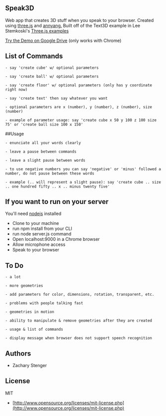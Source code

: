 ## Speak3D

Web app that creates 3D stuff when you speak to your browser. 
Created using [three.js](http://threejs.org) and [annyang.](https://www.talater.com/annyang/) 
Built off of the Text3D example in Lee Stemkoski's
[Three.js examples](http://stemkoski.github.io/Three.js/index.html)

[Try the Demo on Google Drive](http://googledrive.com/host/0B5KjNubMIcDvSnNtVnhNemsxd2M/index.html) (only works with Chrome)

## List of Commands

	- say 'create cube' w/ optional parameters

	- say 'create ball' w/ optional parameters

	- say 'create floor' w/ optional parameters (only has y coordinate right now)

	- say 'create text' then say whatever you want

	- optional parameters are x (number), y (number), z (number), size (number)

	- example of parameter usage: say 'create cube x 50 y 100 z 100 size 75' or 'create ball size 100 x 150'

##Usage

	- enunciate all your words clearly

	- leave a pause between commands

	- leave a slight pause between words

	- to use negative numbers you can say 'negative' or 'minus' followed a number, do not pause between these words

	- example (.. will represent a slight pause): say 'create cube .. size .. one hundred fifty .. x .. minus twenty five'

## If you want to run on your server 

You'll need [nodejs](http://nodejs.org/) installed
  - Clone to your machine
  - run npm install from your CLI
  - run node server.js command
  - Open localhost:9000 in a Chrome browser
  - Allow microphone access
  - Speak to your browser

## To Do

	- a lot

	- more geometries

	- add parameters for color, dimensions, rotation, transparent, etc.

	- problems with people talking fast

	- geometries in motion

	- ability to manipulate & remove geometries after they are created

	- usage & list of commands

	- display message when browser does not support speech recognition

## Authors

* Zachary Stenger

## License

MIT

* [http://www.opensource.org/licenses/mit-license.php](http://www.opensource.org/licenses/mit-license.php)